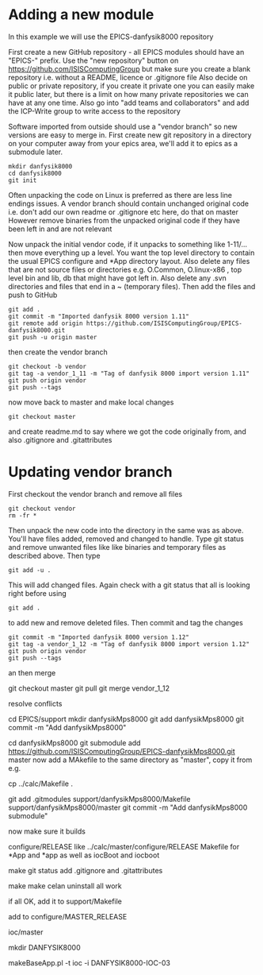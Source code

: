 # Adding a new module
In this example we will use the EPICS-danfysik8000 repository

First create a new GitHub repository - all EPICS modules should have an "EPICS-" prefix. Use the "new repository" button on https://github.com/ISISComputingGroup but make sure you create a blank repository i.e. without a README, licence or .gitignore file  Also decide on public or private repository, if you create it private one you can easily make it public later, but there is a limit on how many private repositories we can have at any one time. Also go into "add teams and collaborators" and add the ICP-Write group to write access to the repository

Software imported from outside should use a "vendor branch" so new versions are easy to merge in. First create new git repository in a directory on your computer away from your epics area, we'll add it to epics as a submodule later.

    mkdir danfysik8000
    cd danfysik8000
    git init

Often unpacking the code on Linux is preferred as there are less line endings issues. A vendor branch should contain unchanged original code i.e. don't add our own readme or .gitignore etc here, do that on master  However remove binaries from the unpacked original code if they have been left in and are not relevant
 
Now unpack the initial vendor code, if it unpacks to something like 1-11/... then move everything up a level. You want the top level directory to contain the usual EPICS configure and *App directory layout. Also delete any files that are not source files or directories e.g. O.Common, O.linux-x86 , top level bin and lib, db that might have got left in.  Also delete any .svn directories and files that end in a ~ (temporary files). Then add the files and push to GitHub
 
    git add .
    git commit -m "Imported danfysik 8000 version 1.11"
    git remote add origin https://github.com/ISISComputingGroup/EPICS-danfysik8000.git
    git push -u origin master

then create the vendor branch

    git checkout -b vendor
    git tag -a vendor_1_11 -m "Tag of danfysik 8000 import version 1.11"
    git push origin vendor
    git push --tags

now move back to master and make local changes

    git checkout master

and create readme.md to say where we got the code originally from, and also .gitignore and .gitattributes 

# Updating vendor branch

First checkout the vendor branch and remove all files

    git checkout vendor
    rm -fr *

Then unpack the new code into the directory in the same was as above. You'll have files added, removed and changed to handle. Type  git status  and remove unwanted files like like binaries and temporary files as described above. Then type  

    git add -u .

This will add changed files. Again check with a   git status  that all is looking right before using 

    git add .

to add new and remove deleted files. Then commit and tag the changes

    git commit -m "Imported danfysik 8000 version 1.12"
    git tag -a vendor_1_12 -m "Tag of danfysik 8000 import version 1.12"
    git push origin vendor
    git push --tags

an then merge

git checkout master
git pull
git merge vendor_1_12

resolve conflicts


cd EPICS/support
mkdir danfysikMps8000
git add danfysikMps8000
git commit -m "Add danfysikMps8000"

cd danfysikMps8000
 git submodule add https://github.com/ISISComputingGroup/EPICS-danfysikMps8000.git master
now add a MAkefile to the same directory as "master", copy it from e.g. 

cp ../calc/Makefile .

git add .gitmodules support/danfysikMps8000/Makefile  support/danfysikMps8000/master
git commit -m "Add danfysikMps8000 submodule"

now make sure it builds

configure/RELEASE like ../calc/master/configure/RELEASE
Makefile for *App and *app as well as iocBoot and iocboot

make
git status
add .gitignore and .gitattributes

make make celan uninstall   all work

if all OK, add it to support/Makefile

add to configure/MASTER_RELEASE

ioc/master

mkdir DANFYSIK8000

makeBaseApp.pl -t ioc -i DANFYSIK8000-IOC-03









